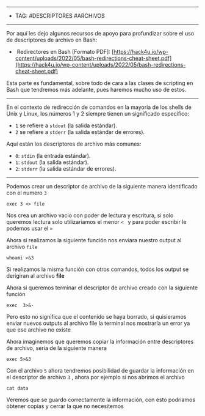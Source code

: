 
----
- TAG:  #DESCRIPTORES #ARCHIVOS 
----
Por aquí les dejo algunos recursos de apoyo para profundizar sobre el uso de descriptores de archivo en Bash:

-  Redirectores en Bash [Formato PDF]: [https://hack4u.io/wp-content/uploads/2022/05/bash-redirections-cheat-sheet.pdf](https://hack4u.io/wp-content/uploads/2022/05/bash-redirections-cheat-sheet.pdf)

Esta parte es fundamental, sobre todo de cara a las clases de scripting en Bash que tendremos más adelante, pues haremos mucho uso de estos.

----
En el contexto de redirección de comandos en la mayoría de los shells de Unix y Linux, los números 1 y 2 siempre tienen un significado específico:

- `1` se refiere a `stdout` (la salida estándar).
- `2` se refiere a `stderr` (la salida estándar de errores).

Aquí están los descriptores de archivo más comunes:

- `0`: `stdin` (la entrada estándar).
- `1`: `stdout` (la salida estándar).
- `2`: `stderr` (la salida estándar de errores).
---

Podemos crear un descriptor de archivo de la siguiente manera identificado con el numero `3` 
```
exec 3 <> file 
``` 

Nos crea un archivo vacio con poder de lectura y escritura, si solo queremos lectura solo utilizariamos el menor `< ` y para poder escribir le podemos usar el `>` 

Ahora si realizamos la siguiente función nos enviara nuestro output al archivo ` file ` 
```
whoami >&3
```

Si realizamos la misma función con otros comandos, todos los output se derigiran al archivo **file** 

Ahora si queremos terminar el descriptor de archivo creado con la siguiente función 
```
exec  3>&- 
```

Pero esto no significa que el contenido se haya borrado, si quisieramos enviar nuevos outputs al archivo file la terminal nos mostraría un error ya que ese archivo no existe

Ahora imaginemos que queremos copiar la información entre descriptores de archivo, seria de la siguiente manera
```
exec 5>&3
```

Con el archivo `5` ahora tendremos posibilidad de guardar la información en el descriptor de archivo `3` , ahora por ejemplo si nos abrimos el archivo
```
cat data
```
Veremos que se guardo correctamente la información, con esto podriamos obtener copias y cerrar la que no necesitemos

